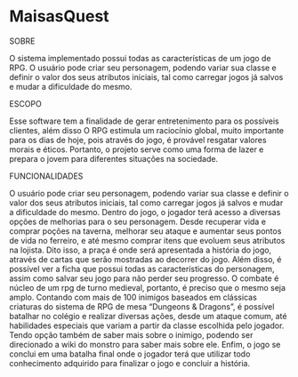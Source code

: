 ﻿# MaisasQuest
 
 SOBRE
 
O sistema implementado possui todas as
características de um jogo de RPG. O
usuário pode criar seu personagem,
podendo variar sua classe e definir o valor
dos seus atributos iniciais, tal como
carregar jogos já salvos e mudar a
dificuldade do mesmo.

ESCOPO

Esse software tem a finalidade de gerar entretenimento para os possíveis clientes, além
disso O RPG estimula um raciocínio global, muito importante para os dias de hoje, pois
através do jogo, é provável resgatar valores morais e éticos. Portanto, o projeto serve como
uma forma de lazer e prepara o jovem para diferentes situações na sociedade.

FUNCIONALIDADES

O usuário pode criar seu personagem, podendo variar sua classe e definir o valor dos
seus atributos iniciais, tal como carregar jogos já salvos e mudar a dificuldade do mesmo.
Dentro do jogo, o jogador terá acesso a diversas opções de melhorias para o seu
personagem. Desde recuperar vida e comprar poções na taverna, melhorar seu ataque e
aumentar seus pontos de vida no ferreiro, e até mesmo comprar itens que evoluem seus
atributos na lojista. Dito isso, a praça é onde será apresentada a história do jogo, através de
cartas que serão mostradas ao decorrer do jogo. Além disso, é possível ver a ficha que possui
todas as características do personagem, assim como salvar seu jogo para não perder seu
progresso.
O combate é núcleo de um rpg de turno medieval, portanto, é preciso que o mesmo
seja amplo. Contando com mais de 100 inimigos baseados em clássicas criaturas do sistema
de RPG de mesa “Dungeons & Dragons”, é possível batalhar no colégio e realizar diversas
ações, desde um ataque comum, até habilidades especiais que variam a partir da classe
escolhida pelo jogador. Tendo opção também de saber mais sobre o inimigo, podendo ser
direcionado a wiki do monstro para saber mais sobre ele.
Enfim, o jogo se conclui em uma batalha final onde o jogador terá que utilizar todo
conhecimento adquirido para finalizar o jogo e concluir a história.
